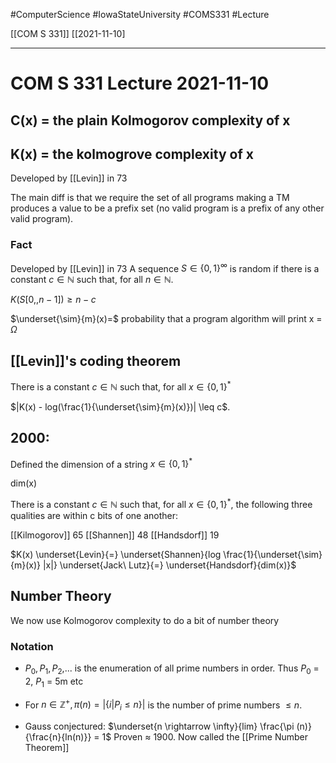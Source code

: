 #ComputerScience  #IowaStateUniversity  #COMS331 
#Lecture

[[COM S 331]] [[2021-11-10]

---

# COM S 331 Lecture 2021-11-10

## C(x) = the plain Kolmogorov complexity of x

## K(x) = the kolmogrove complexity of x

Developed by [[Levin]] in 73 

The main diff is that we require the set of all programs making a TM produces a value to be a prefix set (no valid program is a prefix of any other valid program).

### Fact 
Developed by [[Levin]] in 73
A sequence $S \in \{0,1\}^\infty$ is random if there is a constant $c \in \mathbb{N}$ such that, for all $n \in \mathbb{N}$.

$K(S[0,,n-1]) \geq n -c$


$\underset{\sim}{m}(x)=$ probability that a program algorithm will print x = $\Omega$


## [[Levin]]'s coding theorem 

There is a constant $c \in \mathbb{N}$ such that, for all $x \in \{0,1\}^*$

$|K(x) - log(\frac{1}{\underset{\sim}{m}(x)})| \leq c$.


## 2000: 
Defined the dimension of a string $x \in \{0,1\}^*$

dim(x)

There is a constant $c \in \mathbb{N}$ such that, for all $x \in \{0,1\}^*$, the following three qualities are within c bits of one another:

[[Kilmogorov]] 65
[[Shannen]] 48
[[Handsdorf]] 19

$K(x) \underset{Levin}{=}  \underset{Shannen}{log \frac{1}{\underset{\sim}{m}(x)} |x|} \underset{Jack\ Lutz}{=} \underset{Handsdorf}{dim(x)}$



## Number Theory 

We now use Kolmogorov complexity to do a bit of number theory 

### Notation 

- $P_0,P_1,P_2$,... is the enumeration of all prime numbers in order. Thus $P_0$ = 2, $P_1$ = 5m etc

- For $n \in \mathbb{Z}^+, \pi (n) = |\{i | P_i \leq n\}|$ is the number of prime numbers $\leq n$.

- Gauss conjectured: $\underset{n \rightarrow \infty}{lim} \frac{\pi (n)}{\frac{n}{ln(n)}} = 1$ Proven $\approx$ 1900. Now called the [[Prime Number Theorem]]

